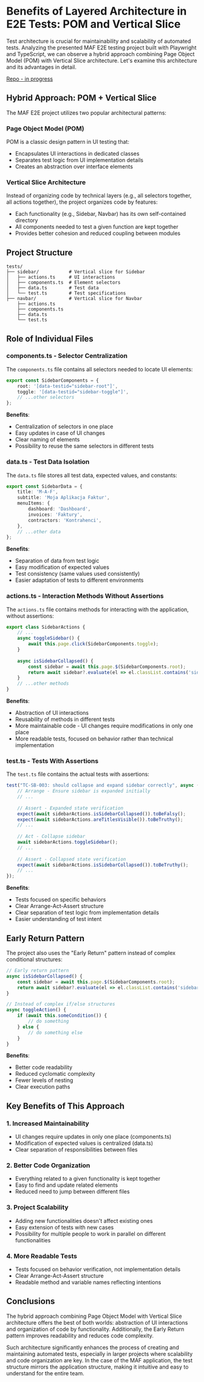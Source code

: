 # Benefits of Layered Architecture in E2E Tests: POM and Vertical Slice

Test architecture is crucial for maintainability and scalability of automated tests. Analyzing the presented MAF E2E testing project built with Playwright and TypeScript, we can observe a hybrid approach combining Page Object Model (POM) with Vertical Slice architecture. Let's examine this architecture and its advantages in detail.

[Repo - in progress](https://github.com/dar-kow/maf-e2e-pw)

## Hybrid Approach: POM + Vertical Slice

The MAF E2E project utilizes two popular architectural patterns:

### Page Object Model (POM)

POM is a classic design pattern in UI testing that:

- Encapsulates UI interactions in dedicated classes
- Separates test logic from UI implementation details
- Creates an abstraction over interface elements

### Vertical Slice Architecture

Instead of organizing code by technical layers (e.g., all selectors together, all actions together), the project organizes code by features:

- Each functionality (e.g., Sidebar, Navbar) has its own self-contained directory
- All components needed to test a given function are kept together
- Provides better cohesion and reduced coupling between modules

## Project Structure

```
tests/
├── sidebar/           # Vertical slice for Sidebar
│   ├── actions.ts     # UI interactions
│   ├── components.ts  # Element selectors
│   ├── data.ts        # Test data
│   └── test.ts        # Test specifications
├── navbar/            # Vertical slice for Navbar
    ├── actions.ts
    ├── components.ts
    ├── data.ts
    └── test.ts
```

## Role of Individual Files

### components.ts - Selector Centralization

The `components.ts` file contains all selectors needed to locate UI elements:

```typescript
export const SidebarComponents = {
    root: '[data-testid="sidebar-root"]',
    toggle: '[data-testid="sidebar-toggle"]',
    // ...other selectors
};
```

**Benefits**:
- Centralization of selectors in one place
- Easy updates in case of UI changes
- Clear naming of elements
- Possibility to reuse the same selectors in different tests

### data.ts - Test Data Isolation

The `data.ts` file stores all test data, expected values, and constants:

```typescript
export const SidebarData = {
    title: 'M-A-F',
    subtitle: 'Moja Aplikacja Faktur',
    menuItems: {
        dashboard: 'Dashboard',
        invoices: 'Faktury',
        contractors: 'Kontrahenci',
    },
    // ...other data
};
```

**Benefits**:
- Separation of data from test logic
- Easy modification of expected values
- Test consistency (same values used consistently)
- Easier adaptation of tests to different environments

### actions.ts - Interaction Methods Without Assertions

The `actions.ts` file contains methods for interacting with the application, without assertions:

```typescript
export class SidebarActions {
    // ...
    async toggleSidebar() {
        await this.page.click(SidebarComponents.toggle);
    }
    
    async isSidebarCollapsed() {
        const sidebar = await this.page.$(SidebarComponents.root);
        return await sidebar?.evaluate(el => el.classList.contains('sidebar-collapsed'));
    }
    // ...other methods
}
```

**Benefits**:
- Abstraction of UI interactions
- Reusability of methods in different tests
- More maintainable code - UI changes require modifications in only one place
- More readable tests, focused on behavior rather than technical implementation

### test.ts - Tests With Assertions

The `test.ts` file contains the actual tests with assertions:

```typescript
test("TC-SB-003: should collapse and expand sidebar correctly", async () => {
    // Arrange - Ensure sidebar is expanded initially
    // ...
    
    // Assert - Expanded state verification
    expect(await sidebarActions.isSidebarCollapsed()).toBeFalsy();
    expect(await sidebarActions.areTitlesVisible()).toBeTruthy();
    // ...
    
    // Act - Collapse sidebar
    await sidebarActions.toggleSidebar();
    // ...
    
    // Assert - Collapsed state verification
    expect(await sidebarActions.isSidebarCollapsed()).toBeTruthy();
    // ...
});
```

**Benefits**:
- Tests focused on specific behaviors
- Clear Arrange-Act-Assert structure
- Clear separation of test logic from implementation details
- Easier understanding of test intent

## Early Return Pattern

The project also uses the "Early Return" pattern instead of complex conditional structures:

```typescript
// Early return pattern
async isSidebarCollapsed() {
    const sidebar = await this.page.$(SidebarComponents.root);
    return await sidebar?.evaluate(el => el.classList.contains('sidebar-collapsed'));
}

// Instead of complex if/else structures
async toggleAction() {
    if (await this.someCondition()) {
        // do something
    } else {
        // do something else
    }
}
```

**Benefits**:
- Better code readability
- Reduced cyclomatic complexity
- Fewer levels of nesting
- Clear execution paths

## Key Benefits of This Approach

### 1. Increased Maintainability

- UI changes require updates in only one place (components.ts)
- Modification of expected values is centralized (data.ts)
- Clear separation of responsibilities between files

### 2. Better Code Organization

- Everything related to a given functionality is kept together
- Easy to find and update related elements
- Reduced need to jump between different files

### 3. Project Scalability

- Adding new functionalities doesn't affect existing ones
- Easy extension of tests with new cases
- Possibility for multiple people to work in parallel on different functionalities

### 4. More Readable Tests

- Tests focused on behavior verification, not implementation details
- Clear Arrange-Act-Assert structure
- Readable method and variable names reflecting intentions

## Conclusions

The hybrid approach combining Page Object Model with Vertical Slice architecture offers the best of both worlds: abstraction of UI interactions and organization of code by functionality. Additionally, the Early Return pattern improves readability and reduces code complexity.

Such architecture significantly enhances the process of creating and maintaining automated tests, especially in larger projects where scalability and code organization are key. In the case of the MAF application, the test structure mirrors the application structure, making it intuitive and easy to understand for the entire team.